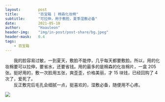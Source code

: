 ```yaml
---
layout:        post
title:         "百宝箱 | 棉森化妆棉"
subtitle:      "可拉伸，用于敷脸，夏季湿敷必备"
date:          2021-05-10
author:        "Haauleon"
header-img:    "img/in-post/post-share/bg.jpeg"
header-mask:   0.4
tags:
    - 百宝箱
---
```


&emsp;&emsp;我的脸容易过敏，一到夏天，敷脸不能停，几乎每天都要敷脸。所以，用的化妆棉要可以拉伸，要省水，还要省钱。用的最多的是棉森的化妆棉片，一盒 205 张。挺好用的，敷一次脸用五张，爽歪歪，价格美丽，才 15 块钱，已经回购了 4 次了，爱死了。       
&emsp;&emsp;反正敷完后毛孔会细腻一点，挺喜欢的，湿敷必备，随便用不心疼。           

![](https://gimg2.baidu.com/image_search/src=http%3A%2F%2Fimg.alicdn.com%2Fimgextra%2Fi3%2F130968440%2FTB2tVrwkJzJ8KJjSspkXXbF7VXa_%21%21130968440.jpg&refer=http%3A%2F%2Fimg.alicdn.com&app=2002&size=f9999,10000&q=a80&n=0&g=0n&fmt=jpeg?sec=1623221203&t=6e68ded514025aa2bf0d33da4416c4e4)